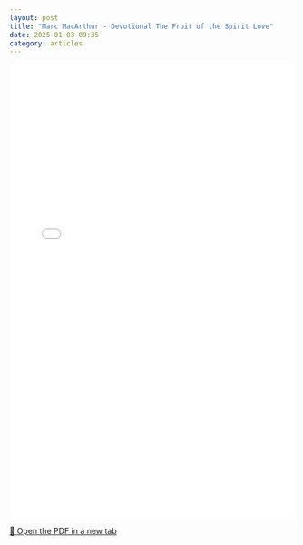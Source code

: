 ```yaml
---
layout: post
title: "Marc MacArthur - Devotional The Fruit of the Spirit Love"
date: 2025-01-03 09:35
category: articles
---
```


<iframe 
    src="{{ '/assets/articles/Marc-MacArthur/Marc-MacArthur-Devotional-The-Fruit-of-the-Spirit-Love.pdf' | relative_url }}" 
    width="100%" 
    height="800px" 
    style="border: none;">
</iframe>

<p>
    <a href="{{ '/assets/articles/Marc-MacArthur/Marc-MacArthur-Devotional-The-Fruit-of-the-Spirit-Love.pdf' | relative_url }}" target="_blank">
        📄 Open the PDF in a new tab
    </a>
</p>
